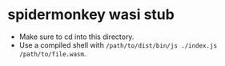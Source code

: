spidermonkey wasi stub
===

- Make sure to cd into this directory.
- Use a compiled shell with `/path/to/dist/bin/js ./index.js /path/to/file.wasm`.
